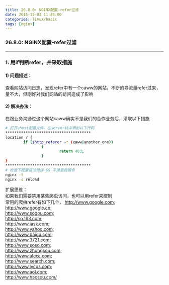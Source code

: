```yaml
---
title: 26.8.0: NGINX配置-refer过滤
date: 2015-12-03 11:48:00
categories: linux/basic
tags: [nginx]
---
```

### 26.8.0: NGINX配置-refer过滤

---

### 1. 用if判断refer，并采取措施
#### 1) 问题描述：
查看网站访问日志，发现refer中有一个caww的网站，不断的导流量refer过来，量不大，但刚好对我们网站的访问造成了影响
#### 2) 解决办法：
在跟业务沟通过这个网站caww确实不是我们的合作业务后，采取以下措施
``` bash
# 打开vhost配置文件，在server块中添加以下代码
**************************************
location / {
        if ($http_referer ~* (caww|another_one))
                {
                        return 403;
                }
}
**************************************
# 检查下配置语法错误 && 平滑重启服务
nginx -t
nginx -s reload
```
扩展思维：   
如果我们需要禁用某些爬虫访问，也可以用refer来控制  
常用的爬虫refer有如下几个，
http://www.google.com;  
http://www.google.cn;  
http://www.sogou.com;  
http://so.163.com;  
http://www.iask.com;  
http://www.yahoo.com;  
http://www.baidu.com;  
http://www.3721.com;  
http://www.soso.com;  
http://www.zhongsou.com;  
http://www.alexa.com;  
http://www.search.com;  
http://www.lycos.com;  
http://www.aol.com;  
http://www.haosou.com/  
